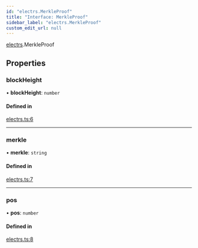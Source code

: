 ```yaml
---
id: "electrs.MerkleProof"
title: "Interface: MerkleProof"
sidebar_label: "electrs.MerkleProof"
custom_edit_url: null
---
```


[electrs](../modules/electrs.md).MerkleProof

## Properties

### blockHeight

• **blockHeight**: `number`

#### Defined in

[electrs.ts:6](https://github.com/bob-collective/bob/blob/49b40f4/sdk/src/electrs.ts#L6)

___

### merkle

• **merkle**: `string`

#### Defined in

[electrs.ts:7](https://github.com/bob-collective/bob/blob/49b40f4/sdk/src/electrs.ts#L7)

___

### pos

• **pos**: `number`

#### Defined in

[electrs.ts:8](https://github.com/bob-collective/bob/blob/49b40f4/sdk/src/electrs.ts#L8)
